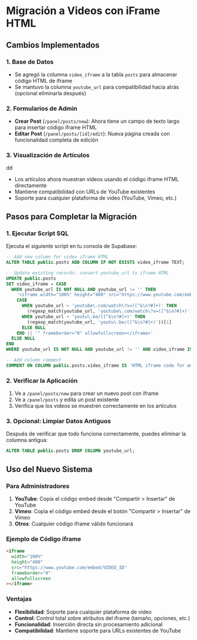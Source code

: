 # Migración a Videos con iFrame HTML

## Cambios Implementados

### 1. Base de Datos

- Se agregó la columna `video_iframe` a la tabla `posts` para almacenar código HTML de iframe
- Se mantuvo la columna `youtube_url` para compatibilidad hacia atrás (opcional eliminarla después)

### 2. Formularios de Admin

- **Crear Post** (`/panel/posts/new`): Ahora tiene un campo de texto largo para insertar código iframe HTML
- **Editar Post** (`/panel/posts/[id]/edit`): Nueva página creada con funcionalidad completa de edición

### 3. Visualización de Artículos

dd

- Los artículos ahora muestran videos usando el código iframe HTML directamente
- Mantiene compatibilidad con URLs de YouTube existentes
- Soporte para cualquier plataforma de video (YouTube, Vimeo, etc.)

## Pasos para Completar la Migración

### 1. Ejecutar Script SQL

Ejecuta el siguiente script en tu consola de Supabase:

```sql
-- Add new column for video iframe HTML
ALTER TABLE public.posts ADD COLUMN IF NOT EXISTS video_iframe TEXT;

-- Update existing records: convert youtube_url to iframe HTML
UPDATE public.posts
SET video_iframe = CASE
  WHEN youtube_url IS NOT NULL AND youtube_url != '' THEN
    '<iframe width="100%" height="400" src="https://www.youtube.com/embed/' ||
    CASE
      WHEN youtube_url ~ 'youtube\.com/watch\?v=([^&\n?#]+)' THEN
        (regexp_match(youtube_url, 'youtube\.com/watch\?v=([^&\n?#]+)'))[1]
      WHEN youtube_url ~ 'youtu\.be/([^&\n?#]+)' THEN
        (regexp_match(youtube_url, 'youtu\.be/([^&\n?#]+)'))[1]
      ELSE NULL
    END || '" frameborder="0" allowfullscreen></iframe>'
  ELSE NULL
END
WHERE youtube_url IS NOT NULL AND youtube_url != '' AND video_iframe IS NULL;

-- Add column comment
COMMENT ON COLUMN public.posts.video_iframe IS 'HTML iframe code for embedding videos (replaces youtube_url)';
```

### 2. Verificar la Aplicación

1. Ve a `/panel/posts/new` para crear un nuevo post con iframe
2. Ve a `/panel/posts` y edita un post existente
3. Verifica que los videos se muestren correctamente en los artículos

### 3. Opcional: Limpiar Datos Antiguos

Después de verificar que todo funciona correctamente, puedes eliminar la columna antigua:

```sql
ALTER TABLE public.posts DROP COLUMN youtube_url;
```

## Uso del Nuevo Sistema

### Para Administradores

1. **YouTube**: Copia el código embed desde "Compartir > Insertar" de YouTube
2. **Vimeo**: Copia el código embed desde el botón "Compartir > Insertar" de Vimeo
3. **Otros**: Cualquier código iframe válido funcionará

### Ejemplo de Código iframe

```html
<iframe
  width="100%"
  height="400"
  src="https://www.youtube.com/embed/VIDEO_ID"
  frameborder="0"
  allowfullscreen
></iframe>
```

### Ventajas

- **Flexibilidad**: Soporte para cualquier plataforma de video
- **Control**: Control total sobre atributos del iframe (tamaño, opciones, etc.)
- **Funcionalidad**: Inserción directa sin procesamiento adicional
- **Compatibilidad**: Mantiene soporte para URLs existentes de YouTube
